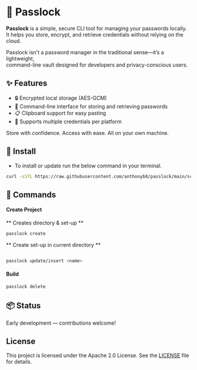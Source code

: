 # 🔐 Passlock

**Passlock** is a simple, secure CLI tool for managing your passwords locally.  
It helps you store, encrypt, and retrieve credentials without relying on the cloud.

Passlock isn't a password manager in the traditional sense—it’s a lightweight,  
command-line vault designed for developers and privacy-conscious users.

## ✨ Features

- 🔒 Encrypted local storage (AES-GCM)
- 🧰 Command-line interface for storing and retrieving passwords
- 📋 Clipboard support for easy pasting
- 👥 Supports multiple credentials per platform

Store with confidence. Access with ease. All on your own machine.

## 🔧 Install

- To install or update run the below command in your terminal.

```bash
curl -sSfL https://raw.githubusercontent.com/anthonyb8/passlock/main/scripts/install.sh | bash
```

## :notebook: Commands

#### Create Project

** Creates directory & set-up **

```bash
passlock create
```

** Create set-up in current directory **

```bash

passlock update/insert <name>
```

#### Build

```bash
passlock delete
```

## 📦 Status

Early development — contributions welcome!

## License

This project is licensed under the Apache 2.0 License. See the [LICENSE](LICENSE) file for details.
